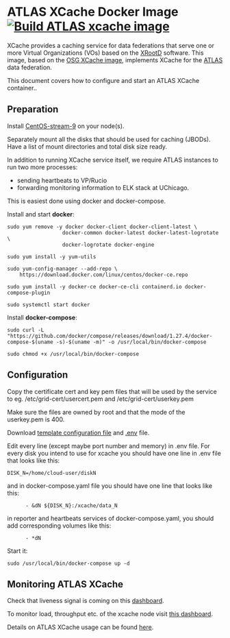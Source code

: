 # ATLAS XCache Docker Image [![Build ATLAS xcache image](https://github.com/ivukotic/docker-xcache/actions/workflows/main.yml/badge.svg)](https://github.com/ivukotic/docker-xcache/actions/workflows/main.yml)

XCache provides a caching service for data federations that serve one or more Virtual Organizations (VOs) based on the
[XRootD](http://xrootd.org/) software.
This image, based on the [OSG XCache image](https://hub.docker.com/r/opensciencegrid/xcache), implements XCache for the
[ATLAS](http://atlas.cern/) data federation.

This document covers how to configure and start an ATLAS XCache container..

## Preparation

Install [CentOS-stream-9](https://www.centos.org/centos-stream/) on your node(s).

Separately mount all the disks that should be used for caching (JBODs). Have a list of mount directories and total disk size ready.

In addition to running XCache service itself, we require ATLAS instances to run two more processes:

- sending heartbeats to VP/Rucio
- forwarding monitoring information to ELK stack at UChicago.

This is easiest done using docker and docker-compose.

Install and start __docker__:

```shell
sudo yum remove -y docker docker-client docker-client-latest \
                  docker-common docker-latest docker-latest-logrotate \
                  docker-logrotate docker-engine

sudo yum install -y yum-utils

sudo yum-config-manager --add-repo \
    https://download.docker.com/linux/centos/docker-ce.repo

sudo yum install -y docker-ce docker-ce-cli containerd.io docker-compose-plugin

sudo systemctl start docker
```

Install __docker-compose__:

```shell
sudo curl -L "https://github.com/docker/compose/releases/download/1.27.4/docker-compose-$(uname -s)-$(uname -m)" -o /usr/local/bin/docker-compose

sudo chmod +x /usr/local/bin/docker-compose
```

## Configuration

Copy the certificate cert and key pem files that will be used by the service to eg. /etc/grid-cert/usercert.pem and /etc/grid-cert/userkey.pem

Make sure the files are owned by root and that the mode of the userkey.pem is 400.

Download [template configuration file](https://raw.githubusercontent.com/ivukotic/docker-xcache/master/atlas-xcache/docker-compose/docker-compose.yaml) and [.env](https://raw.githubusercontent.com/ivukotic/docker-xcache/master/atlas-xcache/docker-compose/.env) file.

Edit every line (except maybe port number and memory) in .env file.
For every disk you intend to use for xcache you should have one line in .env file that looks like this:

```
DISK_N=/home/cloud-user/diskN
```

and in docker-compose.yaml file you should have one line that looks like this:

```
      - &dN ${DISK_N}:/xcache/data_N
```

in reporter and heartbeats services of docker-compose.yaml, you should add corresponding volumes like this:

```
      - *dN
```

Start it:

```shell
sudo /usr/local/bin/docker-compose up -d
```

## Monitoring ATLAS XCache

Check that liveness signal is coming on this [dashboard](https://atlas-kibana.mwt2.org:5601/s/xcache/app/dashboards?auth_provider_hint=anonymous1#/view/46ff907f-c67d-5537-ae51-0598cbe2218f?_g=(filters%3A!()%2CrefreshInterval%3A(pause%3A!t%2Cvalue%3A300000)%2Ctime%3A(from%3Anow-24h%2Cto%3Anow))).

To monitor load, throughput etc. of the xcache node visit [this dashboard](https://atlas-kibana.mwt2.org:5601/s/xcache/app/dashboards?auth_provider_hint=anonymous1#/view/1c8f4388-7de1-54fb-879f-3d28edec4f99?_g=(filters%3A!()%2CrefreshInterval%3A(pause%3A!t%2Cvalue%3A300000)%2Ctime%3A(from%3Anow-24h%2Cto%3Anow))).

Details on ATLAS XCache usage can be found [here](https://atlas-kibana.mwt2.org:5601/s/xcache/app/dashboards?auth_provider_hint=anonymous1#/view/fa44eab6-9938-56dc-bc48-e877fd3092f2?_g=(filters%3A!()%2CrefreshInterval%3A(pause%3A!t%2Cvalue%3A300000)%2Ctime%3A(from%3Anow-24h%2Fh%2Cto%3Anow))).
